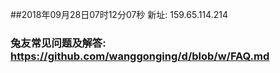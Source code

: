 ##2018年09月28日07时12分07秒 新址: 159.65.114.214
### 兔友常见问题及解答: https://github.com/wanggonging/d/blob/w/FAQ.md
